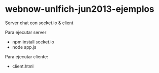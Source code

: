 webnow-unlfich-jun2013-ejemplos
===============================

Server chat con socket.io  & client

Para ejecutar server
- npm install socket.io
- node app.js


Para ejecutar cliente:
- client.html